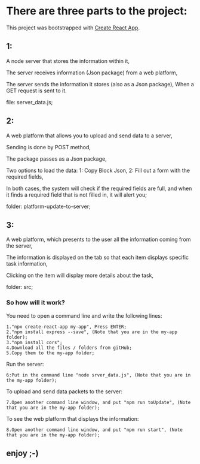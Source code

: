 


# There are three parts to the project:

This project was bootstrapped with [Create React App](https://github.com/facebook/create-react-app).

## 1:

A node server that stores the information within it,

The server receives information (Json package) from a web platform,

The server sends the information it stores (also as a Json package), When a GET request is sent to it.

file:
    server_data.js;

## 2:

A web platform that allows you to upload and send data to a server,

Sending is done by POST method,

The package passes as a Json package,

Two options to load the data:
    1: Copy Block Json,
    2: Fill out a form with the required fields,

In both cases, the system will check if the required fields are full, and when it finds a required field that is not filled in, it will alert you;

folder:
    platform-update-to-server;

## 3:

A web platform, which presents to the user all the information coming from the server,

The information is displayed on the tab so that each item displays specific task information,

Clicking on the item will display more details about the task,

folder:
    src;

### So how will it work?

You need to open a command line and write the following lines:

    1."npx create-react-app my-app", Press ENTER;
    2."npm install express --save", (Note that you are in the my-app folder);
    3."npm install cors";
    4.Download all the files / folders from gitHub;
    5.Copy them to the my-app folder;

Run the server:

    6:Put in the command line "node srver_data.js", (Note that you are in the my-app folder);

To upload and send data packets to the server:

    7.Open another command line window, and put "npm run toUpdate", (Note that you are in the my-app folder);

To see the web platform that displays the information:

    8.Open another command line window, and put "npm run start", (Note that you are in the my-app folder);

## enjoy ;-)
